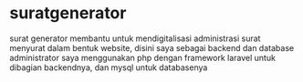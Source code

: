 # suratgenerator
surat generator membantu untuk mendigitalisasi administrasi surat menyurat dalam bentuk website, disini saya sebagai backend dan database administrator saya menggunakan php dengan framework laravel untuk dibagian backendnya, dan mysql untuk databasenya
